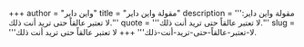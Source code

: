 +++
author = "واين داير"
title = "مقولة واين داير"
description = '''مقولة واين داير: لا تعتبر عالقاً حتى تريد أنت ذلك.'''
quote = '''لا تعتبر عالقاً حتى تريد أنت ذلك.'''
slug = '''لا-تعتبر-عالقاً-حتى-تريد-أنت-ذلك'''
+++
لا تعتبر عالقاً حتى تريد أنت ذلك.
